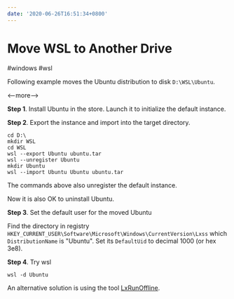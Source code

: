 ```yaml
---
date: '2020-06-26T16:51:34+0800'
---
```


# Move WSL to Another Drive

#windows #wsl

Following example moves the Ubuntu distribution to disk `D:\WSL\Ubuntu`.

<--more-->

**Step 1**. Install Ubuntu in the store. Launch it to initialize the default instance.

**Step 2**. Export the instance and import into the target directory.

```
cd D:\
mkdir WSL
cd WSL
wsl --export Ubuntu ubuntu.tar
wsl --unregister Ubuntu
mkdir Ubuntu
wsl --import Ubuntu Ubuntu ubuntu.tar 
```

The commands above also unregister the default instance.

Now it is also OK to uninstall Ubuntu.

**Step 3**. Set the default user for the moved Ubuntu

Find the directory in registry `HKEY_CURRENT_USER\Software\Microsoft\Windows\CurrentVersion\Lxss` which `DistributionName` is "Ubuntu". Set its `DefaultUid` to decimal 1000 (or hex 3e8).

**Step 4**. Try wsl

```
wsl -d Ubuntu
```

An alternative solution is using the tool [LxRunOffline](https://github.com/DDoSolitary/LxRunOffline).

